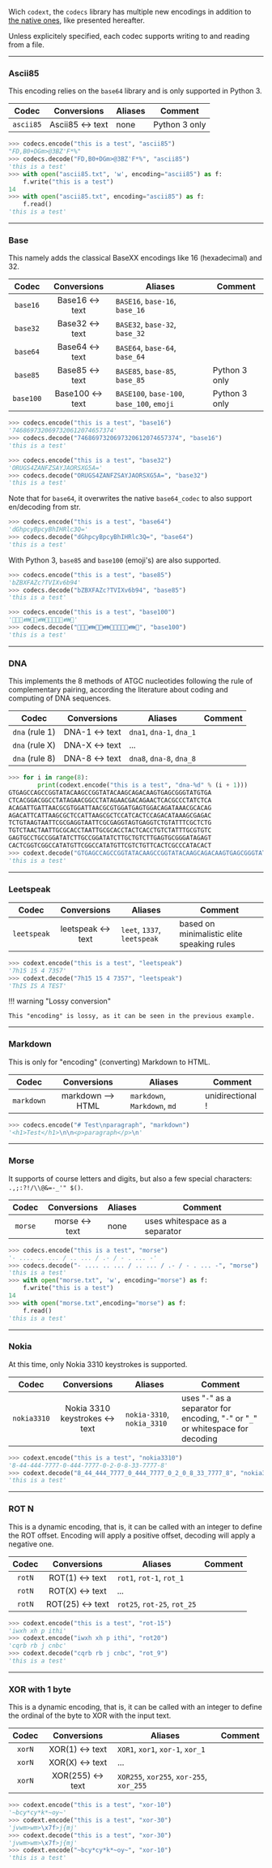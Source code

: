 Wich `codext`, the `codecs` library has multiple new encodings in addition to [the native ones](https://docs.python.org/3.8/library/codecs.html#standard-encodings), like presented hereafter.

Unless explicitely specified, each codec supports writing to and reading from a file.

-----

### Ascii85

This encoding relies on the `base64` library and is only supported in Python 3.

**Codec** | **Conversions** | **Aliases** | **Comment**
:---: | :---: | --- | ---
`ascii85` | Ascii85 <-> text | none | Python 3 only

```python
>>> codecs.encode("this is a test", "ascii85")
"FD,B0+DGm>@3BZ'F*%"
>>> codecs.decode("FD,B0+DGm>@3BZ'F*%", "ascii85")
'this is a test'
>>> with open("ascii85.txt", 'w', encoding="ascii85") as f:
	f.write("this is a test")
14
>>> with open("ascii85.txt", encoding="ascii85") as f:
	f.read()
'this is a test'
```

-----

### Base

This namely adds the classical BaseXX encodings like 16 (hexadecimal) and 32.

**Codec** | **Conversions** | **Aliases** | **Comment**
:---: | :---: | --- | ---
`base16` | Base16 <-> text | `BASE16`, `base-16`, `base_16` | 
`base32` | Base32 <-> text | `BASE32`, `base-32`, `base_32` | 
`base64` | Base64 <-> text | `BASE64`, `base-64`, `base_64` | 
`base85` | Base85 <-> text | `BASE85`, `base-85`, `base_85` | Python 3 only
`base100` | Base100 <-> text | `BASE100`, `base-100`, `base_100`, `emoji` | Python 3 only

```python
>>> codecs.encode("this is a test", "base16")
'7468697320697320612074657374'
>>> codecs.decode("7468697320697320612074657374", "base16")
'this is a test'
```

```python
>>> codecs.encode("this is a test", "base32")
'ORUGS4ZANFZSAYJAORSXG5A='
>>> codecs.decode("ORUGS4ZANFZSAYJAORSXG5A=", "base32")
'this is a test'
```

Note that for `base64`, it overwrites the native `base64_codec` to also support en/decoding from str.

```python
>>> codecs.encode("this is a test", "base64")
'dGhpcyBpcyBhIHRlc3Q='
>>> codecs.decode("dGhpcyBpcyBhIHRlc3Q=", "base64")
'this is a test'
```

With Python 3, `base85` and `base100` (emoji's) are also supported.

```python
>>> codecs.encode("this is a test", "base85")
'bZBXFAZc?TVIXv6b94'
>>> codecs.decode("bZBXFAZc?TVIXv6b94", "base85")
'this is a test'
```

```python
>>> codecs.encode("this is a test", "base100")
'👫👟👠👪🐗👠👪🐗👘🐗👫👜👪👫'
>>> codecs.decode("👫👟👠👪🐗👠👪🐗👘🐗👫👜👪👫", "base100")
'this is a test'
```

-----

### DNA

This implements the 8 methods of ATGC nucleotides following the rule of complementary pairing, according the literature about coding and computing of DNA sequences.

**Codec** | **Conversions** | **Aliases** | **Comment**
:---: | :---: | --- | ---
`dna` (rule 1) | DNA-1 <-> text | `dna1`, `dna-1`, `dna_1` | 
`dna` (rule X) | DNA-X <-> text | ... | 
`dna` (rule 8) | DNA-8 <-> text | `dna8`, `dna-8`, `dna_8` | 

```python
>>> for i in range(8):
        print(codext.encode("this is a test", "dna-%d" % (i + 1)))
GTGAGCCAGCCGGTATACAAGCCGGTATACAAGCAGACAAGTGAGCGGGTATGTGA
CTCACGGACGGCCTATAGAACGGCCTATAGAACGACAGAACTCACGCCCTATCTCA
ACAGATTGATTAACGCGTGGATTAACGCGTGGATGAGTGGACAGATAAACGCACAG
AGACATTCATTAAGCGCTCCATTAAGCGCTCCATCACTCCAGACATAAAGCGAGAC
TCTGTAAGTAATTCGCGAGGTAATTCGCGAGGTAGTGAGGTCTGTATTTCGCTCTG
TGTCTAACTAATTGCGCACCTAATTGCGCACCTACTCACCTGTCTATTTGCGTGTC
GAGTGCCTGCCGGATATCTTGCCGGATATCTTGCTGTCTTGAGTGCGGGATAGAGT
CACTCGGTCGGCCATATGTTCGGCCATATGTTCGTCTGTTCACTCGCCCATACACT
>>> codext.decode("GTGAGCCAGCCGGTATACAAGCCGGTATACAAGCAGACAAGTGAGCGGGTATGTGA", "dna-1")
'this is a test'
```

-----

### Leetspeak

**Codec** | **Conversions** | **Aliases** | **Comment**
:---: | :---: | --- | ---
`leetspeak` | leetspeak <-> text | `leet`, `1337`, `leetspeak` | based on minimalistic elite speaking rules

```python
>>> codext.encode("this is a test", "leetspeak")
'7h15 15 4 7357'
>>> codext.decode("7h15 15 4 7357", "leetspeak")
'ThIS IS A TEST'
```

!!! warning "Lossy conversion"
    
    This "encoding" is lossy, as it can be seen in the previous example.

-----

### Markdown

This is only for "encoding" (converting) Markdown to HTML.

**Codec** | **Conversions** | **Aliases** | **Comment**
:---: | :---: | --- | ---
`markdown` | markdown --> HTML | `markdown`, `Markdown`, `md` | unidirectional !

```python
>>> codecs.encode("# Test\nparagraph", "markdown")
'<h1>Test</h1>\n\n<p>paragraph</p>\n'
```

-----

### Morse

It supports of course letters and digits, but also a few special characters: `.,;:?!/\\@&=-_'" $()`.

**Codec** | **Conversions** | **Aliases** | **Comment**
:---: | :---: | --- | ---
`morse` | morse <-> text | none | uses whitespace as a separator

```python
>>> codecs.encode("this is a test", "morse")
'- .... .. ... / .. ... / .- / - . ... -'
>>> codecs.decode("- .... .. ... / .. ... / .- / - . ... -", "morse")
'this is a test'
>>> with open("morse.txt", 'w', encoding="morse") as f:
	f.write("this is a test")
14
>>> with open("morse.txt",encoding="morse") as f:
	f.read()
'this is a test'
```

-----

### Nokia

At this time, only Nokia 3310 keystrokes is supported.

**Codec** | **Conversions** | **Aliases** | **Comment**
:---: | :---: | --- | ---
`nokia3310` | Nokia 3310 keystrokes <-> text | `nokia-3310`, `nokia_3310` | uses "`-`" as a separator for encoding, "`-`" or "`_`" or whitespace for decoding

```python
>>> codext.encode("this is a test", "nokia3310")
'8-44-444-7777-0-444-7777-0-2-0-8-33-7777-8'
>>> codext.decode("8_44_444_7777_0_444_7777_0_2_0_8_33_7777_8", "nokia3310")
'this is a test'
```

-----

### ROT N

This is a dynamic encoding, that is, it can be called with an integer to define the ROT offset. Encoding will apply a positive offset, decoding will apply a negative one.

**Codec** | **Conversions** | **Aliases** | **Comment**
:---: | :---: | --- | ---
`rotN` | ROT(1) <-> text | `rot1`, `rot-1`, `rot_1` | 
`rotN` | ROT(X) <-> text | ... | 
`rotN` | ROT(25) <-> text | `rot25`, `rot-25`, `rot_25` | 

```python
>>> codext.encode("this is a test", "rot-15")
'iwxh xh p ithi'
>>> codext.encode("iwxh xh p ithi", "rot20")
'cqrb rb j cnbc'
>>> codext.decode("cqrb rb j cnbc", "rot_9")
'this is a test'
```

-----

### XOR with 1 byte

This is a dynamic encoding, that is, it can be called with an integer to define the ordinal of the byte to XOR with the input text.

**Codec** | **Conversions** | **Aliases** | **Comment**
:---: | :---: | --- | ---
`xorN` | XOR(1) <-> text | `XOR1`, `xor1`, `xor-1`, `xor_1` | 
`xorN` | XOR(X) <-> text | ... | 
`xorN` | XOR(255) <-> text | `XOR255`, `xor255`, `xor-255`, `xor_255` | 

```python
>>> codext.encode("this is a test", "xor-10")
'~bcy*cy*k*~oy~'
>>> codext.encode("this is a test", "xor-30")
'jvwm>wm>\x7f>j{mj'
>>> codext.decode("this is a test", "xor-30")
'jvwm>wm>\x7f>j{mj'
>>> codext.encode("~bcy*cy*k*~oy~", "xor-10")
'this is a test'
```
